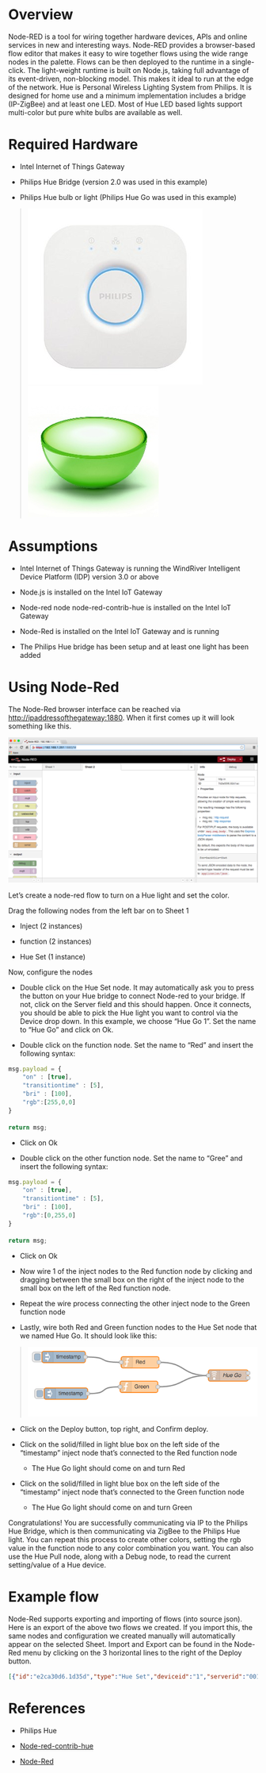 Overview
========

Node-RED is a tool for wiring together hardware devices, APIs and online services in new and interesting ways. Node-RED provides a browser-based flow editor that makes it easy to wire together flows using the wide range nodes in the palette. Flows can be then deployed to the runtime in a single-click. The light-weight runtime is built on Node.js, taking full advantage of its event-driven, non-blocking model. This makes it ideal to run at the edge of the network. Hue is Personal Wireless Lighting System from Philips. It is designed for home use and a minimum implementation includes a bridge (IP-ZigBee) and at least one LED. Most of Hue LED based lights support multi-color but pure white bulbs are available as well.

Required Hardware
=================

-   Intel Internet of Things Gateway

-   Philips Hue Bridge (version 2.0 was used in this example)

-   Philips Hue bulb or light (Philips Hue Go was used in this example)

> ![](images/image1.jpeg) ![](images/image2.jpeg)

Assumptions
===========

-   Intel Internet of Things Gateway is running the WindRiver
    Intelligent Device Platform (IDP) version 3.0 or above

-   Node.js is installed on the Intel IoT Gateway

-   Node-red node node-red-contrib-hue is installed on the Intel IoT
    Gateway

-   Node-Red is installed on the Intel IoT Gateway and is running

-   The Philips Hue bridge has been setup and at least one light has
    been added

Using Node-Red
==============

The Node-Red browser interface can be reached via
<http://ipaddressofthegateway:1880>. When it first comes up it will look
something like this.

![](images/image3.png)

Let’s create a node-red flow to turn on a Hue light and set the color.

Drag the following nodes from the left bar on to Sheet 1

-   Inject (2 instances)

-   function (2 instances)

-   Hue Set (1 instance)

Now, configure the nodes

-   Double click on the Hue Set node. It may automatically ask you to
    press the button on your Hue bridge to connect Node-red to
    your bridge. If not, click on the Server field and this
    should happen. Once it connects, you should be able to pick the Hue
    light you want to control via the Device drop down. In this example,
    we choose “Hue Go 1”. Set the name to “Hue Go” and click on Ok.

-   Double click on the function node. Set the name to “Red” and insert
    the following syntax:

```javascript
msg.payload = {
    "on" : [true],
    "transitiontime" : [5],
    "bri" : [100],
    "rgb":[255,0,0]
}

return msg;
```

-   Click on Ok

-   Double click on the other function node. Set the name to “Gree” and
    insert the following syntax:

```javascript
msg.payload = {
    "on" : [true],
    "transitiontime" : [5],
    "bri" : [100],
    "rgb":[0,255,0]
}

return msg;
```

-   Click on Ok

-   Now wire 1 of the inject nodes to the Red function node by clicking
    and dragging between the small box on the right of the inject node
    to the small box on the left of the Red function node.

<!-- -->

-   Repeat the wire process connecting the other inject node to the
    Green function node

-   Lastly, wire both Red and Green function nodes to the Hue Set node
    that we named Hue Go. It should look like this:

> ![](images/image4.png)

-   Click on the Deploy button, top right, and Confirm deploy.

-   Click on the solid/filled in light blue box on the left side of the
    “timestamp” inject node that’s connected to the Red function node

    -   The Hue Go light should come on and turn Red

-   Click on the solid/filled in light blue box on the left side of the
    “timestamp” inject node that’s connected to the Green function node

    -   The Hue Go light should come on and turn Green

Congratulations! You are successfully communicating via IP to
the Philips Hue Bridge, which is then communicating via ZigBee
to the Philips Hue light. You can repeat this process to create
other colors, setting the rgb value in the function node to any
color combination you want. You can also use the Hue Pull node,
along with a Debug node, to read the current setting/value of a
Hue device.

Example flow
============

Node-Red supports exporting and importing of flows (into source json).
Here is an export of the above two flows we created. If you import this,
the same nodes and configuration we created manually will automatically
appear on the selected Sheet. Import and Export can be found in the
Node-Red menu by clicking on the 3 horizontal lines to the right of the
Deploy button.

```json
[{"id":"e2ca30d6.1d35d","type":"Hue Set","deviceid":"1","serverid":"001788fffe210097","name":"Hue Go","x":585,"y":151,"z":"3685261d.c97ada","wires":[[],[]]},{"id":"bdcb7d46.42348","type":"function","name":"Red","func":"msg.payload={\n\t\t\t\"on\":[true],\n\t\t\t\"transitiontime\":[5],\n\t\t\t\"bri\":[100],\n\t\t\t\"rgb\":[255,0,0]\n\t\t}\nreturn msg;","outputs":1,"noerr":0,"x":352,"y":116,"z":"3685261d.c97ada","wires":[["e2ca30d6.1d35d"]]},{"id":"4d9edd42.b26124","type":"inject","name":"","topic":"","payload":"","payloadType":"date","repeat":"","crontab":"","once":false,"x":150,"y":102,"z":"3685261d.c97ada","wires":[["bdcb7d46.42348"]]},{"id":"ba3eeda6.45c11","type":"function","name":"Green","func":"msg.payload={\n\t\t\t\"on\":[true],\n\t\t\t\"transitiontime\":[5],\n\t\t\t\"bri\":[100],\n\t\t\t\"rgb\":[0,255,0]\n\t\t}\nreturn msg;","outputs":1,"noerr":0,"x":349,"y":181,"z":"3685261d.c97ada","wires":[["e2ca30d6.1d35d"]]},{"id":"37faeb17.c80514","type":"inject","name":"","topic":"","payload":"","payloadType":"date","repeat":"","crontab":"","once":false,"x":156,"y":199,"z":"3685261d.c97ada","wires":[["ba3eeda6.45c11"]]}]
```

References
==========

-   Philips Hue

-   [Node-red-contrib-hue](https://www.npmjs.com/package/node-red-contrib-hue)

-   [Node-Red](http://nodered.org/)


